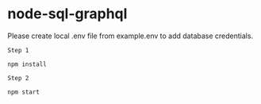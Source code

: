 # node-sql-graphql

Please create local .env file from example.env to add database credentials.

`Step 1`

```
npm install
```

`Step 2`

```
npm start
```
